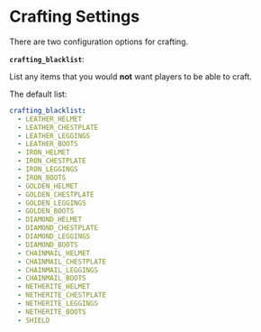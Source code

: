 # Crafting Settings

There are two configuration options for crafting.

**`crafting_blacklist`**:

List any items that you would **not** want players to be able to craft.

The default list:

```yaml
crafting_blacklist:
  - LEATHER_HELMET
  - LEATHER_CHESTPLATE
  - LEATHER_LEGGINGS
  - LEATHER_BOOTS
  - IRON_HELMET
  - IRON_CHESTPLATE
  - IRON_LEGGINGS
  - IRON_BOOTS
  - GOLDEN_HELMET
  - GOLDEN_CHESTPLATE
  - GOLDEN_LEGGINGS
  - GOLDEN_BOOTS
  - DIAMOND_HELMET
  - DIAMOND_CHESTPLATE
  - DIAMOND_LEGGINGS
  - DIAMOND_BOOTS
  - CHAINMAIL_HELMET
  - CHAINMAIL_CHESTPLATE
  - CHAINMAIL_LEGGINGS
  - CHAINMAIL_BOOTS
  - NETHERITE_HELMET
  - NETHERITE_CHESTPLATE
  - NETHERITE_LEGGINGS
  - NETHERITE_BOOTS
  - SHIELD
```

